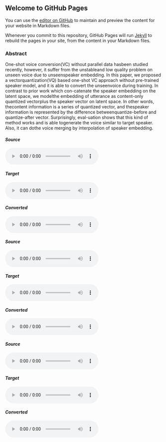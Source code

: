 ## Welcome to GitHub Pages

You can use the [editor on GitHub](https://github.com/ericwudayi/vqvc/edit/master/index.md) to maintain and preview the content for your website in Markdown files.

Whenever you commit to this repository, GitHub Pages will run [Jekyll](https://jekyllrb.com/) to rebuild the pages in your site, from the content in your Markdown files.

### Abstract

One-shot  voice  conversion(VC)  without  parallel  data  hasbeen  studied  recently,  however,  it  suffer  from  the  unstableand  low  quality  problem  on  unseen  voice  due  to  unseenspeaker  embedding.    In  this  paper,  we  proposed  a  vectorquantization(VQ) based one-shot VC approach without pre-trained  speaker  model,  and  it  is  able  to  convert  the  unseenvoice during training.  In contrast to prior work which con-catenate the speaker embedding on the latent space, we modelthe embedding of utterance as content-only quantized vectorplus the speaker vector on latent space.  In other words, thecontent information is a series of quantized vector,  and thespeaker information is represented by the difference betweenquantize-before and quantize-after vector. Surprisingly, eval-uation shows that this kind of method works and is able togenerate the voice similar to target speaker.  Also, it can dothe voice merging by interpolation of speaker embedding.

#### *Source*
<audio src="demo/demo01/inp.wav" controls preload></audio>
#### *Target*
<audio src="demo/demo01/inp2.wav" controls preload></audio>
#### *Converted*
<audio src="demo/demo01/convert.wav" controls preload></audio>

#### *Source*
<audio src="demo/demo02/inp.wav" controls preload></audio>
#### *Target*
<audio src="demo/demo02/inp2.wav" controls preload></audio>
#### *Converted*
<audio src="demo/demo02/convert.wav" controls preload></audio>

#### *Source*
<audio src="demo/demo03/inp.wav" controls preload></audio>
#### *Target*
<audio src="demo/demo03/inp2.wav" controls preload></audio>
#### *Converted*
<audio src="demo/demo03/convert.wav" controls preload></audio>


